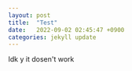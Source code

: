 ```yaml
---
layout: post
title:  "Test"
date:   2022-09-02 02:45:47 +0900
categories: jekyll update
---
```

Idk y it dosen't work

